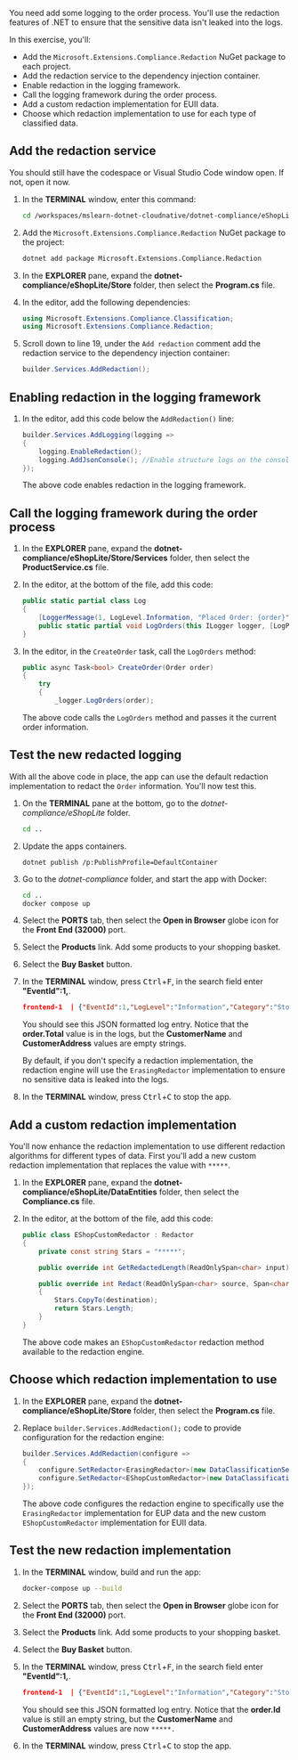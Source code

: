 You need add some logging to the order process. You'll use the redaction features of .NET to ensure that the sensitive data isn't leaked into the logs.

In this exercise, you'll:

* Add the `Microsoft.Extensions.Compliance.Redaction` NuGet package to each project.
* Add the redaction service to the dependency injection container.
* Enable redaction in the logging framework.
* Call the logging framework during the order process.
* Add a custom redaction implementation for EUII data.
* Choose which redaction implementation to use for each type of classified data.

## Add the redaction service

You should still have the codespace or Visual Studio Code window open. If not, open it now.

1. In the **TERMINAL** window, enter this command:

    ```bash
    cd /workspaces/mslearn-dotnet-cloudnative/dotnet-compliance/eShopLite/Store/
    ```

1. Add the `Microsoft.Extensions.Compliance.Redaction` NuGet package to the project:

    ```bash
    dotnet add package Microsoft.Extensions.Compliance.Redaction
    ```

1. In the **EXPLORER** pane, expand the **dotnet-compliance/eShopLite/Store** folder, then select the **Program.cs** file.
1. In the editor, add the following dependencies:

    ```csharp
    using Microsoft.Extensions.Compliance.Classification;
    using Microsoft.Extensions.Compliance.Redaction;
    ```

1. Scroll down to line 19, under the `Add redaction` comment add the redaction service to the dependency injection container:

    ```csharp
    builder.Services.AddRedaction();
    ```

## Enabling redaction in the logging framework

1. In the editor, add this code below the `AddRedaction()` line:

    ```csharp
    builder.Services.AddLogging(logging => 
    {
        logging.EnableRedaction();
        logging.AddJsonConsole(); //Enable structure logs on the console to view the redacted data.
    });
    ```

    The above code enables redaction in the logging framework.

## Call the logging framework during the order process

1. In the **EXPLORER** pane, expand the **dotnet-compliance/eShopLite/Store/Services** folder, then select the **ProductService.cs** file.
1. In the editor, at the bottom of the file, add this code:

    ```csharp
    public static partial class Log
    {
        [LoggerMessage(1, LogLevel.Information, "Placed Order: {order}")]
        public static partial void LogOrders(this ILogger logger, [LogProperties] Order order);
    }
    ```

1. In the editor, in the `CreateOrder` task, call the `LogOrders` method:

    ```csharp
    public async Task<bool> CreateOrder(Order order)
    {
        try
        {
            _logger.LogOrders(order);
    ```

    The above code calls the `LogOrders` method and passes it the current order information.

## Test the new redacted logging

With all the above code in place, the app can use the default redaction implementation to redact the `Order` information. You'll now test this.

1. On the **TERMINAL** pane at the bottom, go to the *dotnet-compliance/eShopLite* folder.

    ```bash
    cd ..
    ```

1. Update the apps containers.

    ```dotnetcli
    dotnet publish /p:PublishProfile=DefaultContainer 
    ```

1. Go to the *dotnet-compliance* folder, and start the app with Docker:

    ```bash
    cd ..
    docker compose up
    ```

1. Select the **PORTS** tab, then select the **Open in Browser** globe icon for the **Front End (32000)** port.
1. Select the **Products** link. Add some products to your shopping basket.
1. Select the **Buy Basket** button.
1. In the **TERMINAL** window, press <kbd>Ctrl</kbd>+<kbd>F</kbd>, in the search field enter **"EventId":1,**.

    ```json
    frontend-1  | {"EventId":1,"LogLevel":"Information","Category":"Store.Services.ProductService","Message":"Placed Order: DataEntities.Order","State":{"Message":"Microsoft.Extensions.Logging.ExtendedLogger\u002BModernTagJoiner","{OriginalFormat}":"Placed Order: {order}","order.Total":209.94,"order.Products":"[\u0022DataEntities.Product\u0022,\u0022DataEntities.Product\u0022,\u0022DataEntities.Product\u0022,\u0022DataEntities.Product\u0022,\u0022DataEntities.Product\u0022,\u0022DataEntities.Product\u0022]","order":"DataEntities.Order","order.CustomerAddress":"","order.CustomerName":"","order.Id":""}}
    ```

    You should see this JSON formatted log entry. Notice that the **order.Total** value is in the logs, but the **CustomerName** and **CustomerAddress** values are empty strings.

    By default, if you don't specify a redaction implementation, the redaction engine will use the `ErasingRedactor` implementation to ensure no sensitive data is leaked into the logs.
1. In the **TERMINAL** window, press <kbd>Ctrl</kbd>+<kbd>C</kbd> to stop the app.

## Add a custom redaction implementation

You'll now enhance the redaction implementation to use different redaction algorithms for different types of data. First you'll add a new custom redaction implementation that replaces the value with `*****`.

1. In the **EXPLORER** pane, expand the **dotnet-compliance/eShopLite/DataEntities** folder, then select the **Compliance.cs** file.
1. In the editor, at the bottom of the file, add this code:

    ```csharp
    public class EShopCustomRedactor : Redactor
    {
        private const string Stars = "*****";
    
        public override int GetRedactedLength(ReadOnlySpan<char> input) => Stars.Length;
    
        public override int Redact(ReadOnlySpan<char> source, Span<char> destination)
        {
            Stars.CopyTo(destination);
            return Stars.Length;
        }
    }
    ```

    The above code makes an `EShopCustomRedactor` redaction method available to the redaction engine.

## Choose which redaction implementation to use

1. In the **EXPLORER** pane, expand the **dotnet-compliance/eShopLite/Store** folder, then select the **Program.cs** file.
1. Replace `builder.Services.AddRedaction();` code to provide configuration for the redaction engine:

    ```csharp
    builder.Services.AddRedaction(configure =>
    {
        configure.SetRedactor<ErasingRedactor>(new DataClassificationSet(DataClassifications.EUPDataClassification));
        configure.SetRedactor<EShopCustomRedactor>(new DataClassificationSet(DataClassifications.EUIIDataClassification));
    });
    ```

    The above code configures the redaction engine to specifically use the `ErasingRedactor` implementation for EUP data and the new custom `EShopCustomRedactor` implementation for EUII data.

## Test the new redaction implementation

1. In the **TERMINAL** window, build and run the app:

    ```bash
    docker-compose up --build
    ```

1. Select the **PORTS** tab, then select the **Open in Browser** globe icon for the **Front End (32000)** port.
1. Select the **Products** link. Add some products to your shopping basket.
1. Select the **Buy Basket** button.
1. In the **TERMINAL** window, press <kbd>Ctrl</kbd>+<kbd>F</kbd>, in the search field enter **"EventId":1,**.

    ```json
    frontend-1  | {"EventId":1,"LogLevel":"Information","Category":"Store.Services.ProductService","Message":"Placed Order: DataEntities.Order","State":{"Message":"Microsoft.Extensions.Logging.ExtendedLogger\u002BModernTagJoiner","{OriginalFormat}":"Placed Order: {order}","order.Total":269.88,"order.Products":"[\u0022DataEntities.Product\u0022,\u0022DataEntities.Product\u0022,\u0022DataEntities.Product\u0022,\u0022DataEntities.Product\u0022,\u0022DataEntities.Product\u0022,\u0022DataEntities.Product\u0022,\u0022DataEntities.Product\u0022,\u0022DataEntities.Product\u0022,\u0022DataEntities.Product\u0022,\u0022DataEntities.Product\u0022,\u0022DataEntities.Product\u0022,\u0022DataEntities.Product\u0022]","order":"DataEntities.Order","order.CustomerAddress":"*****","order.CustomerName":"*****","order.Id":""}}
    ```

    You should see this JSON formatted log entry. Notice that the **order.Id** value is still an empty string, but the **CustomerName** and **CustomerAddress** values are now `*****.`

1. In the **TERMINAL** window, press <kbd>Ctrl</kbd>+<kbd>C</kbd> to stop the app.
